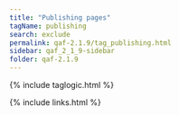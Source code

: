 ```yaml
---
title: "Publishing pages"
tagName: publishing
search: exclude
permalink: qaf-2.1.9/tag_publishing.html
sidebar: qaf_2_1_9-sidebar
folder: qaf-2.1.9
---
```

{% include taglogic.html %}

{% include links.html %}
